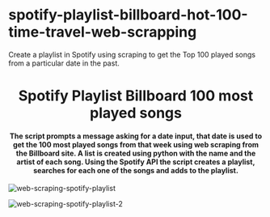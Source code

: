 # spotify-playlist-billboard-hot-100-time-travel-web-scrapping
Create a playlist in Spotify using scraping to get the Top 100 played songs from a particular date in the past.

<h1 align="center"> Spotify Playlist Billboard 100 most played songs </h1>


<h4 align="center">The script prompts a message asking for a date input, that date is used to get the 100 most played songs from that week using web scraping from the Billboard site.
A list is created using python with the name and the artist of each song. Using the Spotify API the script creates a playlist, searches for each one of the songs and adds to the playlist.</h4>

![web-scraping-spotify-playlist](https://user-images.githubusercontent.com/99426154/211097303-240cefc3-870a-41fb-ad45-b458d9262f37.png)

![web-scraping-spotify-playlist-2](https://user-images.githubusercontent.com/99426154/211097350-e6727a09-c9d7-480c-acdb-2547a0283e4d.png)


